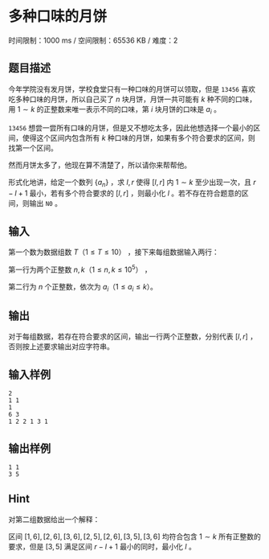 # 多种口味的月饼

时间限制：1000 ms / 空间限制：65536 KB / 难度：2

## 题目描述

今年学院没有发月饼，学校食堂只有一种口味的月饼可以领取，但是 `13456` 喜欢吃多种口味的月饼，所以自己买了 $n$ 块月饼，月饼一共可能有 $k$ 种不同的口味，用 $1\sim k$ 的正整数来唯一表示不同的口味，第 $i$ 块月饼的口味是 $a_i$ 。

`13456` 想尝一尝所有口味的月饼，但是又不想吃太多，因此他想选择一个最小的区间，使得这个区间内包含所有 $k$ 种口味的月饼，如果有多个符合要求的区间，则找第一个区间。

然而月饼太多了，他现在算不清楚了，所以请你来帮帮他。

形式化地讲，给定一个数列 $\{a_n\}$ ，求 $l,r$ 使得 $[l,r]$ 内 $1\sim k$ 至少出现一次，且 $r-l+1$ 最小，若有多个符合要求的 $[l,r]$ ，则最小化 $l$ 。若不存在符合题意的区间，则输出 `N0` 。

## 输入

第一个数为数据组数 $T$（$1\le T\le 10$） ，接下来每组数据输入两行：

第一行为两个正整数 $n,k$（$1\le n,k\le 10^5$） ，

第二行为 $n$ 个正整数，依次为 $a_i$（$1\le a_i\le k$）。

## 输出

对于每组数据，若存在符合要求的区间，输出一行两个正整数，分别代表 $[l,r]$ ，否则按上述要求输出对应字符串。

## 输入样例

    2
    1 1
    1
    6 3
    1 2 2 1 3 1

## 输出样例

    1 1
    3 5

## Hint

对第二组数据给出一个解释：

区间 $[1,6],[2,6],[3,6],[2,5],[2,6],[3,5],[3,6]$ 均符合包含 $1\sim k$ 所有正整数的要求，但是 $[3,5]$ 满足区间 $r-l+1$ 最小的同时，最小化 $l$ 。
